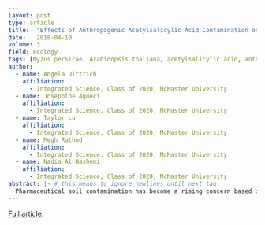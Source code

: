 ```yaml
---
layout: post
type: article
title:  "Effects of Anthropogenic Acetylsalicylic Acid Contamination on Ecological Interactions"
date:   2018-04-10
volume: 3
field: Ecology
tags: [Myzus persicae, Arabidopsis thaliana, acetylsalicylic acid, anthropogenic impacts, soil contamination, crosstalk, ecological interactions, immune pathways]
author:
  - name: Angela Dittrich
    affiliation:
      - Integrated Science, Class of 2020, McMaster University
  - name: Josephine Agueci
    affiliation:
      - Integrated Science, Class of 2020, McMaster University
  - name: Taylor Lu
    affiliation:
      - Integrated Science, Class of 2020, McMaster University
  - name: Megh Rathod
    affiliation:
      - Integrated Science, Class of 2020, McMaster University
  - name: Nadia Al Hashemi
    affiliation:
      - Integrated Science, Class of 2020, McMaster University
abstract: |- # this means to ignore newlines until next tag
  Pharmaceutical soil contamination has become a rising concern based on its potential impacts on ecological interactions. Acetylsalicylic acid (ASA), also known as Aspirin, is a commonly used medication that has been found to have an impact on plant defence by enhancing salicylic acid immunity pathways. This study aimed to determine the impact of varying ASA soil concentrations on the population growth of *Myzus persicae* on genotypically different strains of *Arabidopsis thaliana*. Additionally, this study analyzed how varying ASA soil concentrations impact the plant growth of *A. thaliana*. Two ascension lines of *A. thaliana* were used in this experiment: the wild-type *Col* line and the mutant salicylic acid induction-deficient *sid2*. Each plant was treated with one of four aqueous ASA concentrations (0M, 1.1nM, 11nM, 0.2mM). Overall, *sid2* plants experienced a negative mean aphid population growth rate relative to the *Col* plants. It was concluded that neither genotype nor ASA concentration had a significant impact on the population growth of *M. persicae*. Interactions between genotype and ASA concentrations were found to be significant for both aphid population and bolt height responses. A greater reduction in aphid population was observed as ASA concentration was increased for both genotypes, while an inverse relationship was observed between ASA concentration and bolt height growth. There were no observable effects of bolt height on *M. persicae* population growth. Overall, investigating the interactions between *M. persicae* and *A. thaliana* in the presence of acetylsalicylic acid provides further evidence for the ecological impact of pharmaceuticals, and the importance of minimizing this contamination.
---
```


[Full article]({{"/Volume3_Articles/Dittrich.pdf"}}).

